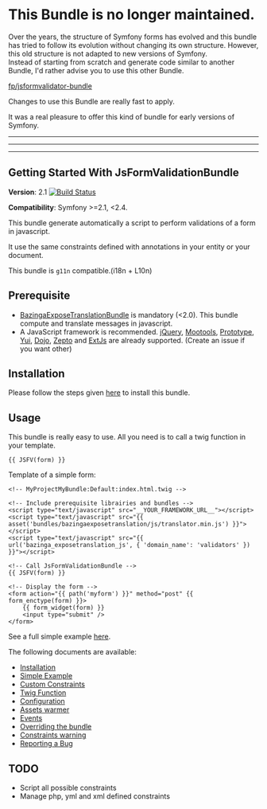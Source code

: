 # This Bundle is no longer maintained.  
Over the years, the structure of Symfony forms has evolved and this bundle has tried to follow its evolution without changing its own structure. However, this old structure is not adapted to new versions of Symfony.  
Instead of starting from scratch and generate code similar to another Bundle, I'd rather advise you to use this other Bundle.  

[fp/jsformvalidator-bundle](https://github.com/formapro/JsFormValidatorBundle)  

Changes to use this Bundle are really fast to apply.

It was a real pleasure to offer this kind of bundle for early versions of Symfony.

---

---

---

## Getting Started With JsFormValidationBundle

**Version**: 2.1
[![Build Status](https://secure.travis-ci.org/Abhoryo/APYJsFormValidationBundle.png?branch=master)](http://travis-ci.org/Abhoryo/APYJsFormValidationBundle)

**Compatibility**: Symfony >=2.1, <2.4.

This bundle generate automatically a script to perform validations of a form in javascript.

It use the same constraints defined with annotations in your entity or your document.

This bundle is `g11n` compatible.(i18n + L10n) 


## Prerequisite

* [BazingaExposeTranslationBundle](https://github.com/willdurand/BazingaExposeTranslationBundle) is mandatory (<2.0). This bundle compute and translate messages in javascript.
* A JavaScript framework is recommended. [jQuery](http://jquery.com/), [Mootools](http://mootools.net), [Prototype](http://prototypejs.org), [Yui](http://yuilibrary.com/), [Dojo](http://dojotoolkit.org), [Zepto](http://zeptojs.com) and [ExtJs](http://sencha.com/products/extjs/) are already supported.
(Create an issue if you want other)

## Installation

Please follow the steps given [here](https://github.com/Abhoryo/APYJsFormValidationBundle/blob/master/Resources/doc/installation.md) to install this bundle.

## Usage

This bundle is really easy to use. All you need is to call a twig function in your template.

`{{ JSFV(form) }}`

Template of a simple form:


    <!-- MyProjectMyBundle:Default:index.html.twig -->

	<!-- Include prerequisite librairies and bundles -->
	<script type="text/javascript" src="__YOUR_FRAMEWORK_URL__"></script>
	<script type="text/javascript" src="{{ asset('bundles/bazingaexposetranslation/js/translator.min.js') }}"></script>
	<script type="text/javascript" src="{{ url('bazinga_exposetranslation_js', { 'domain_name': 'validators' }) }}"></script>

	<!-- Call JsFormValidationBundle -->
	{{ JSFV(form) }}

	<!-- Display the form -->
	<form action="{{ path('myform') }}" method="post" {{ form_enctype(form) }}>
		{{ form_widget(form) }}
		<input type="submit" />
	</form>


See a full simple example [here](https://github.com/Abhoryo/APYJsFormValidationBundle/blob/master/Resources/doc/simple_example.md).

 The following documents are available:

* [Installation](https://github.com/Abhoryo/APYJsFormValidationBundle/blob/master/Resources/doc/installation.md)
* [Simple Example](https://github.com/Abhoryo/APYJsFormValidationBundle/blob/master/Resources/doc/simple_example.md)
* [Custom Constraints](https://github.com/Abhoryo/APYJsFormValidationBundle/blob/master/Resources/doc/add_your_constraints.md)
* [Twig Function](https://github.com/Abhoryo/APYJsFormValidationBundle/blob/master/Resources/doc/twig_function.md)
* [Configuration](https://github.com/Abhoryo/APYJsFormValidationBundle/blob/master/Resources/doc/configuration.md)
* [Assets warmer](https://github.com/Abhoryo/APYJsFormValidationBundle/blob/master/Resources/doc/assets_warmer.md)
* [Events](https://github.com/Abhoryo/APYJsFormValidationBundle/blob/master/Resources/doc/events.md)
* [Overriding the bundle](https://github.com/Abhoryo/APYJsFormValidationBundle/blob/master/Resources/doc/overriding_the_bundle.md)
* [Constraints warning](https://github.com/Abhoryo/APYJsFormValidationBundle/blob/master/Resources/doc/constraints_warning.md)
* [Reporting a Bug](https://github.com/Abhoryo/APYJsFormValidationBundle/blob/master/Resources/doc/reporting_issue.md)



## TODO

* Script all possible constraints
* Manage php, yml and xml defined constraints
